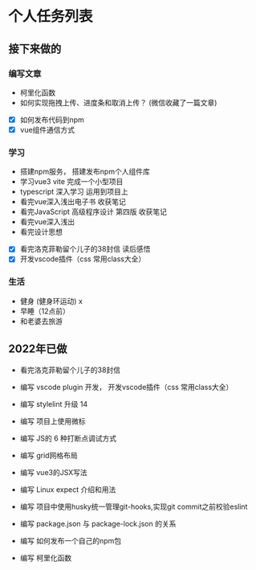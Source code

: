 # 个人任务列表

## 接下来做的

### 编写文章

- 柯里化函数
- 如何实现拖拽上传、进度条和取消上传？ (微信收藏了一篇文章)
- [x] 如何发布代码到npm
- [x] vue组件通信方式

### 学习

- 搭建npm服务，                   搭建发布npm个人组件库
- 学习vue3  vite                     完成一个小型项目
- typescript 深入学习                 运用到项目上
- 看完vue深入浅出电子书                收获笔记
- 看完JavaScript 高级程序设计 第四版    收获笔记
- 看完vue深入浅出
- 看完设计思想
- [x] 看完洛克菲勒留个儿子的38封信       读后感悟
- [x] 开发vscode插件（css 常用class大全）

### 生活

- 健身 (健身环运动) x
- 早睡（12点前）
- 和老婆去旅游
## 2022年已做

- 看完洛克菲勒留个儿子的38封信 

- 编写 vscode plugin 开发， 开发vscode插件（css 常用class大全）
- 编写 stylelint 升级 14
- 编写 项目上使用微标
- 编写 JS的 6 种打断点调试方式
- 编写 grid网格布局
- 编写 vue3的JSX写法
- 编写 Linux expect 介绍和用法
- 编写 项目中使用husky统一管理git-hooks,实现git commit之前校验eslint
- 编写 package.json 与 package-lock.json 的关系
- 编写 如何发布一个自己的npm包
- 编写 柯里化函数